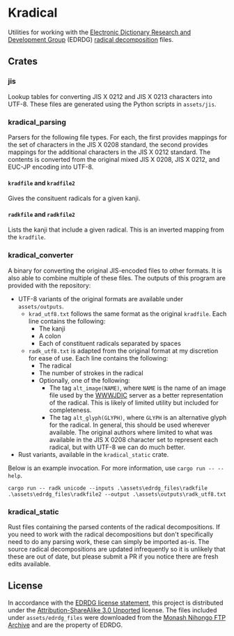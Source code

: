 # Kradical

Utilities for working with the [Electronic Dictionary Research and Development Group](https://www.edrdg.org/) (EDRDG) [radical decomposition](https://www.edrdg.org/krad/kradinf.html) files.


## Crates

### jis

Lookup tables for converting JIS X 0212 and JIS X 0213 characters into UTF-8. These files are generated using the Python scripts in `assets/jis`.


### kradical_parsing

Parsers for the following file types. For each, the first provides mappings for the set of characters in the JIS X 0208 standard, the second provides mappings for the additional characters in the JIS X 0212 standard. The contents is converted from the original mixed JIS X 0208, JIS X 0212, and EUC-JP encoding into UTF-8. 


#### `kradfile` and `kradfile2`

Gives the consituent radicals for a given kanji. 


#### `radkfile` and `radkfile2`

Lists the kanji that include a given radical. This is an inverted mapping from the `kradfile`. 


### kradical_converter    

A binary for converting the original JIS-encoded files to other formats. It is also able to combine multiple of these files. The outputs of this program are provided with the repository:

- UTF-8 variants of the original formats are available under `assets/outputs`. 
    - `krad_utf8.txt` follows the same format as the original `kradfile`. Each line contains the following:
        - The kanji
        - A colon
        - Each of constituent radicals separated by spaces
    - `radk_utf8.txt` is adapted from the original format at my discretion for ease of use. Each line contains the following:
        - The radical
        - The number of strokes in the radical
        - Optionally, one of the following:
            - The tag `alt_image(NAME)`, where `NAME` is the name of an image file used by the [WWWJDIC](http://nihongo.monash.edu/cgi-bin/wwwjdic?1C) server as a better representation of the radical. This is likely of limited utility but included for completeness. 
            - The tag `alt_glyph(GLYPH)`, where `GLYPH` is an alternative glyph for the radical. In general, this should be used wherever available. The original authors where limited to what was available in the JIS X 0208 character set to represent each radical, but with UTF-8 we can do much better. 
- Rust variants, available in the `kradical_static` crate.

Below is an example invocation. For more information, use `cargo run -- --help`. 

`cargo run -- radk unicode --inputs .\assets\edrdg_files\radkfile .\assets\edrdg_files\radkfile2 --output .\assets\outputs\radk_utf8.txt`


### kradical_static

Rust files containing the parsed contents of the radical decompositions. If you need to work with the radical decompositions but don't specifically need to do any parsing work, these can simply be imported as-is. The source radical decompositions are updated infrequently so it is unlikely that these are out of date, but please submit a PR if you notice there are fresh edits available. 


## License

In accordance with the [EDRDG license statement](http://www.edrdg.org/edrdg/licence.html), this project is distributed under the [Attribution-ShareAlike 3.0 Unported](https://creativecommons.org/licenses/by-sa/3.0/legalcode) license. The files included under `assets/edrdg_files` were downloaded from the [Monash Nihongo FTP Archive](http://ftp.edrdg.org/pub/Nihongo/00INDEX.html#dic_fil) and are the property of EDRDG.